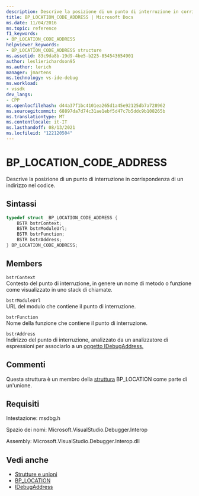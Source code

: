 ```yaml
---
description: Descrive la posizione di un punto di interruzione in corrispondenza di un indirizzo nel codice.
title: BP_LOCATION_CODE_ADDRESS | Microsoft Docs
ms.date: 11/04/2016
ms.topic: reference
f1_keywords:
- BP_LOCATION_CODE_ADDRESS
helpviewer_keywords:
- BP_LOCATION_CODE_ADDRESS structure
ms.assetid: 83c9da8b-19d9-4be5-b225-854543654901
author: leslierichardson95
ms.author: lerich
manager: jmartens
ms.technology: vs-ide-debug
ms.workload:
- vssdk
dev_langs:
- CPP
ms.openlocfilehash: d44a37f1bc4101ea265d1a45e92125db7a728962
ms.sourcegitcommit: 68897da7d74c31ae1ebf5d47c7b5ddc9b108265b
ms.translationtype: MT
ms.contentlocale: it-IT
ms.lasthandoff: 08/13/2021
ms.locfileid: "122120504"
---
```

# <a name="bp_location_code_address"></a>BP_LOCATION_CODE_ADDRESS
Descrive la posizione di un punto di interruzione in corrispondenza di un indirizzo nel codice.

## <a name="syntax"></a>Sintassi

```cpp
typedef struct _BP_LOCATION_CODE_ADDRESS {
    BSTR bstrContext;
    BSTR bstrModuleUrl;
    BSTR bstrFunction;
    BSTR bstrAddress;
} BP_LOCATION_CODE_ADDRESS;
```

## <a name="members"></a>Members
`bstrContext`\
Contesto del punto di interruzione, in genere un nome di metodo o funzione come visualizzato in uno stack di chiamate.

`bstrModuleUrl`\
URL del modulo che contiene il punto di interruzione.

`bstrFunction`\
Nome della funzione che contiene il punto di interruzione.

`bstrAddress`\
Indirizzo del punto di interruzione, analizzato da un analizzatore di espressioni per associarlo a un [oggetto IDebugAddress.](../../../extensibility/debugger/reference/idebugaddress.md)

## <a name="remarks"></a>Commenti
Questa struttura è un membro della [struttura](../../../extensibility/debugger/reference/bp-location.md) BP_LOCATION come parte di un'unione.

## <a name="requirements"></a>Requisiti
Intestazione: msdbg.h

Spazio dei nomi: Microsoft.VisualStudio.Debugger.Interop

Assembly: Microsoft.VisualStudio.Debugger.Interop.dll

## <a name="see-also"></a>Vedi anche
- [Strutture e unioni](../../../extensibility/debugger/reference/structures-and-unions.md)
- [BP_LOCATION](../../../extensibility/debugger/reference/bp-location.md)
- [IDebugAddress](../../../extensibility/debugger/reference/idebugaddress.md)
